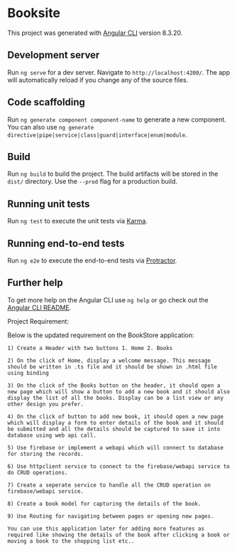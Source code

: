 # Booksite

This project was generated with [Angular CLI](https://github.com/angular/angular-cli) version 8.3.20.

## Development server

Run `ng serve` for a dev server. Navigate to `http://localhost:4200/`. The app will automatically reload if you change any of the source files.

## Code scaffolding

Run `ng generate component component-name` to generate a new component. You can also use `ng generate directive|pipe|service|class|guard|interface|enum|module`.

## Build

Run `ng build` to build the project. The build artifacts will be stored in the `dist/` directory. Use the `--prod` flag for a production build.

## Running unit tests

Run `ng test` to execute the unit tests via [Karma](https://karma-runner.github.io).

## Running end-to-end tests

Run `ng e2e` to execute the end-to-end tests via [Protractor](http://www.protractortest.org/).

## Further help

To get more help on the Angular CLI use `ng help` or go check out the [Angular CLI README](https://github.com/angular/angular-cli/blob/master/README.md).


Project Requirement:

Below is the updated requirement on the BookStore application:

    1) Create a Header with two buttons 1. Home 2. Books

    2) On the click of Home, display a welcome message. This message should be written in .ts file and it should be shown in .html file using binding

    3) On the click of the Books button on the header, it should open a new page which will show a button to add a new book and it should also display the list of all the books. Display can be a list view or any other design you prefer.

    4) On the click of button to add new book, it should open a new page which will display a form to enter details of the book and it should be submitted and all the details should be captured to save it into database using web api call.

    5) Use firebase or implement a webapi which will connect to database for storing the records.

    6) Use httpclient service to connect to the firebase/webapi service to do CRUD operations.

    7) Create a seperate service to handle all the CRUD operation on firebase/webapi service.

    8) Create a book model for capturing the details of the book.

    9) Use Routing for navigating between pages or opening new pages.

    You can use this application later for adding more features as required like showing the details of the book after clicking a book or moving a book to the shopping list etc..

